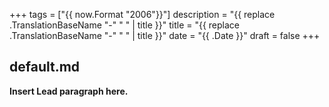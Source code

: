 +++
tags        = ["{{ now.Format "2006"}}"]
description = "{{ replace .TranslationBaseName "-" " " | title }}"
title       = "{{ replace .TranslationBaseName "-" " " | title }}"
date        = "{{ .Date }}"
draft       = false
+++
## default.md

**Insert Lead paragraph here.**

<!--more-->
